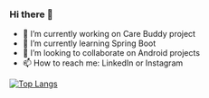 ### Hi there 👋

- 🔭 I’m currently working on Care Buddy project
- 🌱 I’m currently learning Spring Boot
- 👯 I’m looking to collaborate on Android projects
- 📫 How to reach me: LinkedIn or Instagram

[![Top Langs](https://github-readme-stats.vercel.app/api/top-langs/?username=ashutoshgupta22&layout=compact)](https://github.com/anuraghazra/github-readme-stats)

<!--
**Ashutoshgupta22/Ashutoshgupta22** is a ✨ _special_ ✨ repository because its `README.md` (this file) appears on your GitHub profile.

Here are some ideas to get you started:

- 🔭 I’m currently working on care buddy
- 🌱 I’m currently learning Data Structures & Algorithms
- 👯 I’m looking to collaborate on Android projects
- 📫 How to reach me: Dm me on linkedin or insta 
-->
